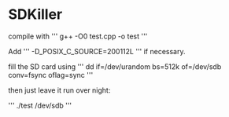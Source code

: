 # SDKiller

compile with 
'''
g++ -O0 test.cpp -o test
'''

Add 
'''
-D_POSIX_C_SOURCE=200112L
''' 
if necessary.

fill the SD card using 
'''
dd if=/dev/urandom bs=512k of=/dev/sdb conv=fsync oflag=sync
'''

then just leave it run over night:

'''
./test /dev/sdb
'''

